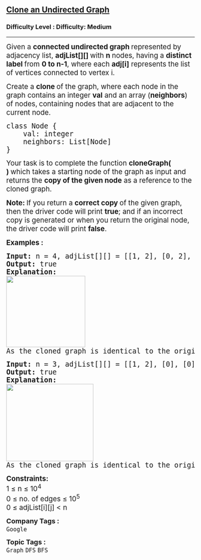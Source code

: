 <h2><a href="https://www.geeksforgeeks.org/problems/clone-graph/1?_gl=1*1rbhc97*_up*MQ..*_gs*MQ..&gclid=CjwKCAjwwe2_BhBEEiwAM1I7sW5dXLmCJHksj9SEZzBMBJqK4CtOcdHZttJddpG3cbC_ArljI3RZkxoCGZMQAvD_BwE&gbraid=0AAAAAC9yBkAlc64Tq2z-x5yjPNHYCsh6T">Clone an Undirected Graph</a></h2><h3>Difficulty Level : Difficulty: Medium</h3><hr><div class="problems_problem_content__Xm_eO"><p><span style="font-size: 14pt;">Given a <strong>connected undirected graph </strong>represented by adjacency list, <strong>adjList[][] </strong>with <strong>n </strong>nodes,&nbsp;having a <strong>distinct label </strong>from <strong>0 to n-1</strong>, where </span><span style="font-size: 14pt;">each <strong>adj[i]</strong> represents the list of vertices connected to vertex i.</span></p>
<p><span style="font-size: 14pt;">Create a <strong>clone </strong>of the graph, where each node in the graph contains an integer <strong>val</strong> and an array (<strong>neighbors</strong>) of nodes,<strong>&nbsp;</strong>containing nodes that are adjacent to the current node.</span></p>
<pre><span style="font-size: 18.6667px;">class Node {
    val: integer
    neighbors: List[Node]
}</span></pre>
<p><span style="font-size: 14pt;">Your task is to complete the function <strong>cloneGraph( )&nbsp;</strong>which takes a starting node of the graph as input and returns the <strong>copy of the given node</strong> as a reference to the cloned graph.</span></p>
<p><span style="font-size: 14pt;"><strong>Note:&nbsp;</strong>If you return a <strong>correct copy </strong>of the given graph, then the driver code will print <strong>true</strong>; and if an incorrect copy is generated or when you return the original node, the driver code will print <strong>false</strong>.</span></p>
<p><span style="font-size: 14pt;"><strong>Examples :</strong></span></p>
<pre><span style="font-size: 14pt;"><strong>Input: </strong>n = 4, adjList[][] = [[1, 2], [0, 2], [0, 1, 3], [2]]
<strong>Output: </strong>true
<strong>Explanation: <br><img src="https://media.geeksforgeeks.org/img-practice/prod/addEditProblem/893038/Web/Other/blobid0_1744464094.jpg" width="211" height="190"><br></strong>As the cloned graph is identical to the original one the driver code will print true.</span></pre>
<pre><span style="font-size: 14pt;"><strong>Input: </strong>n = 3, adjList[][] = [[1, 2], [0], [0]]
<strong>Output: </strong>true
<strong>Explanation: <br><img src="https://media.geeksforgeeks.org/img-practice/prod/addEditProblem/893038/Web/Other/blobid1_1744465861.jpg" width="233" height="206"><br></strong>As the cloned graph is identical to the original one the driver code will print true.<br></span></pre>
<p><span style="font-size: 14pt;"><strong>Constraints:</strong><br>1 ≤ n ≤ 10<sup>4<br></sup></span><span style="font-size: 14pt;">0&nbsp;</span><span style="font-size: 18.6667px;">≤ no. of edges&nbsp;</span><span style="font-size: 18.6667px;">≤ 10<sup>5</sup><br></span><span style="font-size: 14pt;">0 ≤ adjList[i][j] &lt; n</span></p></div><p><span style=font-size:18px><strong>Company Tags : </strong><br><code>Google</code>&nbsp;<br><p><span style=font-size:18px><strong>Topic Tags : </strong><br><code>Graph</code>&nbsp;<code>DFS</code>&nbsp;<code>BFS</code>&nbsp;